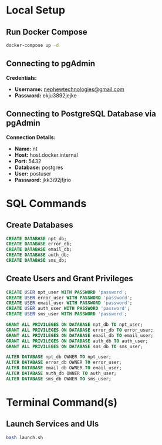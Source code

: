 # Local Setup

## Run Docker Compose

```bash
docker-compose up -d
```

## Connecting to pgAdmin

**Credentials:**
- **Username:** nephewtechnologies@gmail.com
- **Password:** ekju3892jejke

## Connecting to PostgreSQL Database via pgAdmin

**Connection Details:**
- **Name:** nt
- **Host:** host.docker.internal
- **Port:** 5432
- **Database:** postgres
- **User:** postuser
- **Password:** jkk3i92jfjrio

# SQL Commands

## Create Databases

```sql
CREATE DATABASE npt_db;
CREATE DATABASE error_db;
CREATE DATABASE email_db;
CREATE DATABASE auth_db;
CREATE DATABASE sms_db;
```

## Create Users and Grant Privileges

```sql
CREATE USER npt_user WITH PASSWORD 'password';
CREATE USER error_user WITH PASSWORD 'password';
CREATE USER email_user WITH PASSWORD 'password';
CREATE USER auth_user WITH PASSWORD 'password';
CREATE USER sms_user WITH PASSWORD 'password';

GRANT ALL PRIVILEGES ON DATABASE npt_db TO npt_user;
GRANT ALL PRIVILEGES ON DATABASE error_db TO error_user;
GRANT ALL PRIVILEGES ON DATABASE email_db TO email_user;
GRANT ALL PRIVILEGES ON DATABASE auth_db TO auth_user;
GRANT ALL PRIVILEGES ON DATABASE sms_db TO sms_user;

ALTER DATABASE npt_db OWNER TO npt_user;
ALTER DATABASE error_db OWNER TO error_user;
ALTER DATABASE email_db OWNER TO email_user;
ALTER DATABASE auth_db OWNER TO auth_user;
ALTER DATABASE sms_db OWNER TO sms_user;
```

# Terminal Command(s)

## Launch Services and UIs

```bash
bash launch.sh
```